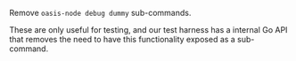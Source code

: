 Remove `oasis-node debug dummy` sub-commands.

These are only useful for testing, and our test harness has a internal Go API
that removes the need to have this functionality exposed as a sub-command.
